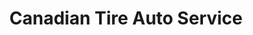 ---
title: "Canadian Tire Auto Service"
url: /toronto/canadian-tire-auto-service/
shop: car repair
---